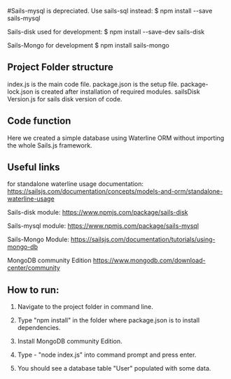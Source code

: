 #Sails-mysql is depreciated. Use sails-sql instead:
$ npm install --save sails-mysql

Sails-disk used for development:
$ npm install --save-dev sails-disk

Sails-Mongo for development
$ npm install sails-mongo

## Project Folder structure
index.js is the main code file.
package.json is the setup file.
package-lock.json is created after installation of required modules.
sailsDisk Version.js for sails disk version of code.

## Code function
Here we created a simple database using Waterline ORM without importing the whole Sails.js framework.

## Useful links

for standalone waterline usage documentation:
https://sailsjs.com/documentation/concepts/models-and-orm/standalone-waterline-usage

Sails-disk module:
https://www.npmjs.com/package/sails-disk

Sails-mysql module:
https://www.npmjs.com/package/sails-mysql

Sails-Mongo Module:
https://sailsjs.com/documentation/tutorials/using-mongo-db

MongoDB community Edition
https://www.mongodb.com/download-center/community

## How to run:
1. Navigate to the project folder in command line.

2. Type "npm install" in the folder where package.json is to install dependencies.

3. Install MongoDB community Edition.

3. Type - "node index.js" into command prompt and press enter.

4. You should see a database table "User" populated with some data.




